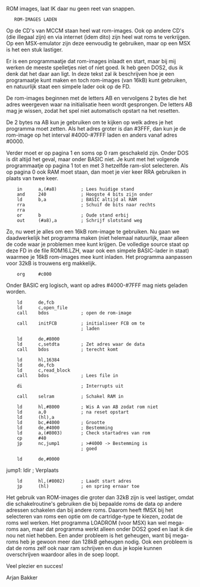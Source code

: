 ROM images, laat IK daar nu geen reet van snappen.

       ROM-IMAGES LADEN


 Op de CD's van MCCM staan heel wat rom-images. Ook op andere
 CD's (die illegaal zijn) en via internet (idem dito) zijn
 heel wat roms te verkrijgen. Op een MSX-emulator zijn deze
 eenvoudig te gebruiken, maar op een MSX is het een stuk
 lastiger.

 Er is een programmaatje dat rom-images inlaadt en start,
 maar bij mij werken de meeste spelletjes  niet of niet
 goed. Ik heb geen DOS2, dus ik denk dat het daar aan ligt.
 In deze tekst zal ik beschrijven hoe je een programaatje
 kunt maken en toch rom-images (van 16kB) kunt gebruiken, en
 natuurlijk staat een simpele lader ook op de FD.

 De rom-images beginnen met de letters AB en vervolgens 2
 bytes die het adres weergeven waar na initialisatie heen
 wordt gesprongen. De letters AB mag je wissen, zodat het
 spel niet automatisch opstart na het resetten.

 De 2 bytes na AB kun je gebruiken om te kijken op welk adres
 je het programma moet zetten. Als het adres groter is dan
 #3FFF, dan kun je de rom-image op het interval #4000-#7FFF
 laden en anders vanaf adres #0000.

 Verder moet er op pagina 1 en soms op 0 ram geschakeld zijn.
 Onder DOS is dit altijd het geval, maar onder BASIC niet. Je
 kunt met het volgende programmaatje op pagina 1 tot en met 3
 hetzelfde ram-slot selecteren. Als op pagina 0 ook RAM moet
 staan, dan moet je vier keer RRA gebruiken in plaats van
 twee keer.

        in      a,(#a8)         ; Lees huidige stand
        and     240             ; Hoogste 4 bits zijn onder
        ld      b,a             ; BASIC altijd al RAM
        rra                     ; Schuif de bits naar rechts
        rra
        or      b               ; Oude stand erbij
        out     (#a8),a         ; Schrijf slotstand weg

 Zo, nu weet je alles om een 16kB rom-image te gebruiken. Nu
 gaan we daadwerkelijk het programma maken (niet helemaal
 natuurlijk, maar alleen de code waar je problemen mee kunt
 krijgen. De volledige source staat op deze FD in de file
 ROM16.LZH, waar ook een simpele BASIC-lader in staat)
 waarmee je 16kB rom-images mee kunt inladen. Het programma
 aanpassen voor 32kB is trouwens erg makkelijk.

        org     #c000

 Onder BASIC erg logisch, want op adres #4000-#7FFF mag niets
 geladen worden.

        ld      de,fcb
        ld      c,open_file
        call    bdos            ; open de rom-image

        call    initFCB         ; initialiseer FCB om te
                                ; laden

        ld      de,#8000
        ld      c,setdta        ; Zet adres waar de data
        call    bdos            ; terecht komt

        ld      hl,16384
        ld      de,fcb
        ld      c,read_block
        call    bdos            ; Lees file in

        di                      ; Interrupts uit

        call    selram          ; Schakel RAM in

        ld      hl,#8000        ; Wis A van AB zodat rom niet
        ld      a,0             ; na reset opstart
        ld      (hl),a
        ld      bc,#4000        ; Grootte
        ld      de,#4000        ; Bestemming
        ld      a,(#8003)       ; Check startadres van rom
        cp      #40
        jp      nc,jump1        ; >#4000 -> Bestemming is
                                ; goed

        ld      de,#0000

 jump1: ldir                    ; Verplaats

        ld      hl,(#8002)      ; Laadt start adres
        jp      (hl)            ; en spring ernaar toe


 Het gebruik van ROM-images die groter dan 32kB zijn is veel
 lastiger, omdat die schakelroutine's gebruiken die bij
 bepaalde roms de data op andere adressen schakelen dan bij
 andere roms. Daarom heeft fMSX bij het selecteren van roms
 een optie om de cartridge-type te kiezen, zodat de roms wel
 werken. Het programma LOADROM (voor MSX) kan wel mega-roms
 aan, maar dat programma werkt alleen onder DOS2 goed en laat
 ik die nou net niet hebben. Een ander probleem is het
 geheugen, want bij mega-roms heb je gewoon meer dan 128kB
 geheugen nodig. Ook een probleem is dat de roms zelf ook
 naar ram schrijven en dus je kopie kunnen overschrijven
 waardoor alles in de soep loopt.


 Veel plezier en succes!


Arjan Bakker
